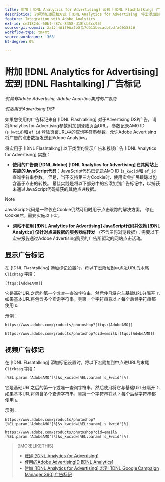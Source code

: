 ```yaml
---
title: 附加 [!DNL Analytics for Advertising] 宏到 [!DNL Flashtalking] 广告标记
description: 了解添加原因和方式 [!DNL Analytics for Advertising] 将宏添加到 [!DNL Flashtalking] 广告标记
feature: Integration with Adobe Analytics
exl-id: ce81824c-60bf-487c-8358-d18fcb3cc95f
source-git-commit: 2a124481f98a5b5f17d613becacb0bdfa6935836
workflow-type: tm+mt
source-wordcount: '368'
ht-degree: 0%

---
```


# 附加 [!DNL Analytics for Advertising] 宏到 [!DNL Flashtalking] 广告标记

*仅具有Adobe Advertising-Adobe Analytics集成的广告商*

*仅适用于Advertising DSP*

如果您使用的广告标记来自 [!DNL Flashtalking] 对于Advertising DSP广告，请将Analytics for Advertising参数附加到登陆页面URL。 参数记录AMO ID (`s_kwcid`)和 `ef_id` 登陆页面URL中的查询字符串参数，允许Adobe Advertising将广告的点击数据发送到Adobe Analytics。

将宏用于 [!DNL Flashtalking] 以下类型的显示广告和视频广告 [!DNL Analytics for Advertising] 实施：

* **使用的广告商 [!DNL Adobe] [!DNL Analytics for Advertising] 在其网站上实施的JavaScript代码**：JavaScript代码已记录AMO ID (`s_kwcid`)和 `ef_id` 查询字符串参数。 但是，当不支持第三方Cookie时，使用宏会扩展跟踪以包含基于点击的转换。 最佳实践是将以下部分中的宏添加到广告标记中，以捕获未通过JavaScript代码捕获的其他点进数据。

>[!NOTE]
>
>JavaScript代码是一种仅在Cookie仍然可用时用于点击跟踪的解决方案。 停止Cookie后，需要实施以下宏。

* **网站不使用 [!DNL Analytics for Advertising] JavaScript代码并依赖 [!DNL Analytics] 仅针对点进数据的服务器端转发** （不含任何浏览数据）：需要以下宏来报告通过Adobe Advertising购买的广告所驱动的网站点击活动。

## 显示广告标记

在 [!DNL Flashtalking] 添加标记设置时，将以下宏附加到中点进URL的末尾 `Clicktag` 字段：

```
[ftqs:[AdobeAMO]]
```

它是基础URL之后的第一个或唯一查询字符串，然后使用将它与基础URL分隔开 `?`. 如果基本URL将包含多个查询字符串，则第一个字符串将以 `?` 每个后续字符串都使用 `&`.

示例：

`https://www.adobe.com/products/photoshop?[ftqs:[AdobeAMO]]`

`https://www.adobe.com/products/photoshop?cid=email&[ftqs:[AdobeAMO]]`

## 视频广告标记

在 [!DNL Flashtalking] 添加标记设置时，将以下宏附加到中点进URL的末尾 `Clicktag` 字段：

```
[%EL:param['AdobeAMO']%]&s_kwcid=[%EL:param['s_kwcid']%]
```

它是基础URL之后的第一个或唯一查询字符串，然后使用将它与基础URL分隔开 `?`. 如果基本URL将包含多个查询字符串，则第一个字符串将以 `?` 每个后续字符串都使用 `&`.

示例：

`https://www.adobe.com/products/photoshop?[%EL:param['AdobeAMO']%]&s_kwcid=[%EL:param['s_kwcid']%]`

`https://www.adobe.com/products/photoshop?cid=email&[%EL:param['AdobeAMO']%]&s_kwcid=[%EL:param['s_kwcid']%]`

>[!MORELIKETHIS]
>
>* [概述 [!DNL Analytics for Advertising]](overview.md)
>* [使用的Adobe AdvertisingID [!DNL Analytics]](/help/integrations/analytics/ids.md)
>* [附加 [!DNL Analytics for Advertising] 宏到 [!DNL Google Campaign Manager 360] 广告标记](/help/integrations/analytics/macros-google-campaign-manager.md)

